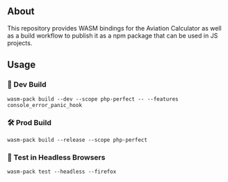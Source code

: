 ## About

This repository provides WASM bindings for the Aviation Calculator as well as a build workflow to publish it as a npm
package that can be used in JS projects.

## Usage

### 🔬 Dev Build

```
wasm-pack build --dev --scope php-perfect -- --features console_error_panic_hook
```

### 🛠️ Prod Build

```
wasm-pack build --release --scope php-perfect
```

### 🔬 Test in Headless Browsers

```
wasm-pack test --headless --firefox
```
